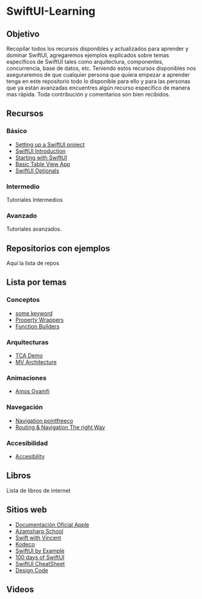# SwiftUI-Learning

## Objetivo

Recopilar todos los recursos disponibles y actualizados para aprender y dominar SwiftUI, agregaremos ejemplos explicados sobre temas específicos de SwiftUI tales como arquitectura, componentes, concurrencia, base de datos, etc. Teniendo estos recursos disponibles nos aseguraremos de que cualquier persona que quiera empezar a aprender tenga en este repositorio todo lo disponible para ello y para las personas que ya están avanzadas encuentres algún recurso especifico de manera mas rápida. Toda contribución y comentarios son bien recibidos.

## Recursos

### Básico

- [Setting up a SwiftUI project](https://medium.com/@martinlasek/swiftui-getting-started-372389fff423)
- [SwiftUI Introduction](https://appventure.me/guides/swiftui/preface.html)
- [Starting with SwiftUI](https://www.hackingwithswift.com/articles/194/get-started-with-swiftui)
- [Basic Table View App](https://www.appcoda.com/swiftui-first-look/)
- [SwiftUI Optionals](https://engineering.q42.nl/swiftui-optionals/)

### Intermedio

Tutoriales Intermedios

### Avanzado

Tutoriales avanzados.

## Repositorios con ejemplos

Aquí la lista de repos

## Lista por temas

### Conceptos

- [some keyword](https://medium.com/@PhiJay/whats-this-some-in-swiftui-34e2c126d4c4)
- [Property Wrappers](https://swiftwithmajid.com/2019/06/12/understanding-property-wrappers-in-swiftui/)
- [Function Builders](https://vihan.org/blog/swift-function-builders/)

### Arquitecturas

- [TCA Demo](https://github.com/slekens/ComposableArquitecture)
- [MV Architecture](https://betterprogramming.pub/swiftui-architecture-a-complete-guide-to-mv-pattern-approach-5f411eaaaf9e)

### Animaciones

- [Amos Gyamfi](https://github.com/amosgyamfi/open-swiftui-animations)

### Navegación

- [Navigation pointfreeco](https://github.com/pointfreeco/swiftui-navigation)
- [Routing & Navigation The right Way](https://blorenzop.medium.com/routing-navigation-in-swiftui-f1f8ff818937)

### Accesibilidad

- [Accesibility](https://swiftwithmajid.com/2019/09/10/accessibility-in-swiftui/)

## Libros

Lista de libros de internet

## Sitios web

- [Documentación Oficial Apple](https://developer.apple.com/tutorials/swiftui)
- [Azamsharp School](https://azamsharp.teachable.com)
- [Swift with Vincent](https://www.swiftwithvincent.com)
- [Kodeco](https://www.kodeco.com/library?q=swiftui)
- [SwiftUI by Example](https://www.hackingwithswift.com/quick-start/swiftui)
- [100 days of SwiftUI](https://www.hackingwithswift.com/100/swiftui)
- [SwiftUI CheatSheet](https://github.com/reverse-developer/SwiftUi-cheatsheet-GiSheet)
- [Design Code](https://designcode.io/swiftui-ios17)

## Videos
